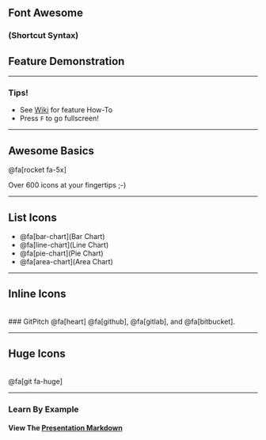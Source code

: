 ## Font Awesome
### (Shortcut Syntax)
## Feature Demonstration

---

### Tips!

- See <a target="_blank" href="https://github.com/gitpitch/gitpitch/wiki/Font-Awesome">Wiki</a> for feature How-To
- Press `F` to go fullscreen!

---

## Awesome Basics

@fa[rocket fa-5x]

Over 600 icons at your fingertips ;-)

---

## List Icons

- @fa[bar-chart](Bar Chart)
- @fa[line-chart](Line Chart)
- @fa[pie-chart](Pie Chart)
- @fa[area-chart](Area Chart)

---

## Inline Icons
<br>
### GitPitch @fa[heart] @fa[github], @fa[gitlab], and @fa[bitbucket].

---

## Huge Icons
<br>
@fa[git fa-huge]


---

### Learn By Example
#### View The <a target="_blank" href="https://github.com/gitpitch/feature-demo/blob/fontawesome-shortcut-syntax/PITCHME.md">Presentation Markdown</a>


